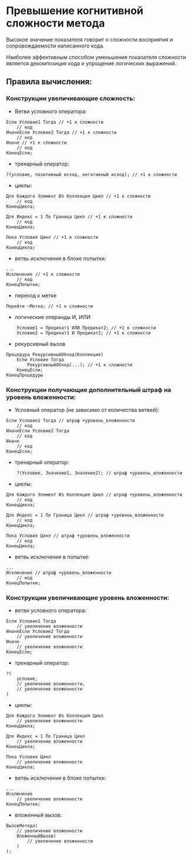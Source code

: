 # Превышение когнитивной сложности метода

Высокое значение показателя говорит о сложности восприятия и сопровождаемости написанного кода.

Наиболее эффективным способом уменьшения показателя сложности является декомпозиция кода и упрощение логических выражений.

## Правила вычисления:

### Конструкции увеличивающие сложность:

- Ветви условного оператора:
```bsl
Если Условие1 Тогда // +1 к сложности
    // код
ИначеЕсли Условие2 Тогда // +1 к сложности
    // код
Иначе // +1 к сложности
    // код
КонецЕсли;
```
- тренарный оператор:
```bsl
?(условие, позитивный исход, негативный исход); // +1 к сложности
```
- циклы:
```bsl
Для Каждого Элемент Из Коллекция Цикл // +1 к сложности
    // код
КонецЦикла;
```
```bsl
Для Индекс = 1 По Граница Цикл // +1 к сложности
    // код
КонецЦикла;
```
```bsl
Пока Условия Цикл // +1 к сложности
    // код
КонецЦикла;
```
- ветвь исключения в блоке попытки:
```bsl
...
Исключение // +1 к сложности
    // код
КонецПопытки;
```
- переход к метке
```bsl
Перейти ~Метка; // +1 к сложности
```
- логические операнды И, ИЛИ
```bsl
    Условие1 = Предикат1 ИЛИ Предикат2; // +1 к сложности
    Условие2 = Предикат1 И Предикат2; // +1 к сложности
```
- рекурсивный вызов
```bsl
Процедура РекурсивныйОбход(Коллекция)
    Если Условие Тогда
        РекурсивныйОбход(...); // +1 к сложности
    КонецЕсли;
КонецПроцедуры
```

### Конструкции получающие дополнительный штраф на уровень вложенности:

- Условный оператор (не зависимо от количества ветвей):
```bsl
Если Условие1 Тогда // штраф +уровень_вложенности
    // код
ИначеЕсли Условие2 Тогда
    // код
Иначе
    // код
КонецЕсли;
```
- тренарный оператор:
```bsl
    ?(Условие, Значение1, Значение2); // штраф +уровень_вложенности
```
- циклы:
```bsl
Для Каждого Элемент Из Коллекция Цикл // штраф +уровень_вложенности
    // код
КонецЦикла;
```
```bsl
Для Индекс = 1 По Граница Цикл // штраф +уровень_вложенности
    // код
КонецЦикла;
```
```bsl
Пока Условия Цикл // штраф +уровень_вложенности
    // код
КонецЦикла;
```
- ветвь исключения в попытке:
```bsl
...
Исключение // штраф +уровень_вложенности
    // код
КонецПопытки;
```

### Конструкции увеличивающие уровень вложенности:

- ветви условного оператора:
```bsl
Если Условие1 Тогда
    // увеличение вложенности
ИначеЕсли Условие2 Тогда
    // увеличение вложенности
Иначе
    // увеличение вложенности
КонецЕсли;
```

- тренарный оператор:
```bsl
?(
    условие,
    // увеличение вложенности,
    // увеличение вложенности
)
```
- циклы:
```bsl
Для Каждого Элемент Из Коллекция Цикл
    // увеличение вложенности
КонецЦикла;
```
```bsl
Для Индекс = 1 По Граница Цикл
    // увеличение вложенности
КонецЦикла;
```
```bsl
Пока Условия Цикл
    // увеличение вложенности
КонецЦикла;
```
- ветвь исключения в блоке попытки:
```bsl
...
Исключение
    // увеличение вложенности
КонецПопытки;
```
- вложенный вызов:
```bsl
ВызовМетода(
    // увеличение вложенности
    ВложенныйВызов(
        // увеличение вложенности
    )
);
```
